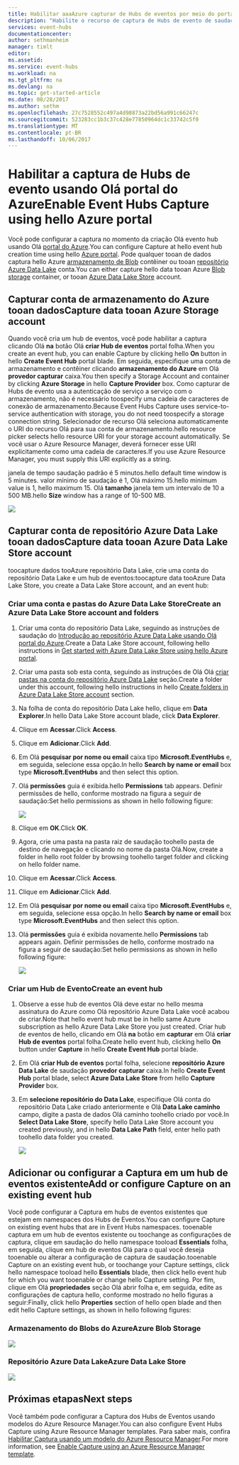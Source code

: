 ```yaml
---
title: Habilitar aaaAzure capturar de Hubs de eventos por meio do portal | Microsoft Docs
description: "Habilite o recurso de captura de Hubs de evento de saudação usando Olá portal do Azure."
services: event-hubs
documentationcenter: 
author: sethmanheim
manager: timlt
editor: 
ms.assetid: 
ms.service: event-hubs
ms.workload: na
ms.tgt_pltfrm: na
ms.devlang: na
ms.topic: get-started-article
ms.date: 08/28/2017
ms.author: sethm
ms.openlocfilehash: 27c7528552c497a4d98873a22bd56a991c66247c
ms.sourcegitcommit: 523283cc1b3c37c428e77850964dc1c33742c5f0
ms.translationtype: MT
ms.contentlocale: pt-BR
ms.lasthandoff: 10/06/2017
---
```

# <a name="enable-event-hubs-capture-using-hello-azure-portal"></a><span data-ttu-id="e8421-103">Habilitar a captura de Hubs de evento usando Olá portal do Azure</span><span class="sxs-lookup"><span data-stu-id="e8421-103">Enable Event Hubs Capture using hello Azure portal</span></span>

<span data-ttu-id="e8421-104">Você pode configurar a captura no momento da criação Olá evento hub usando Olá [portal do Azure](https://portal.azure.com).</span><span class="sxs-lookup"><span data-stu-id="e8421-104">You can configure Capture at hello event hub creation time using hello [Azure portal](https://portal.azure.com).</span></span> <span data-ttu-id="e8421-105">Pode qualquer tooan de dados captura hello Azure [armazenamento de Blob](https://azure.microsoft.com/services/storage/blobs/) contêiner ou tooan [repositório Azure Data Lake](https://azure.microsoft.com/services/data-lake-store/) conta.</span><span class="sxs-lookup"><span data-stu-id="e8421-105">You can either capture hello data tooan Azure [Blob storage](https://azure.microsoft.com/services/storage/blobs/) container, or tooan [Azure Data Lake Store](https://azure.microsoft.com/services/data-lake-store/) account.</span></span>

## <a name="capture-data-tooan-azure-storage-account"></a><span data-ttu-id="e8421-106">Capturar conta de armazenamento do Azure tooan dados</span><span class="sxs-lookup"><span data-stu-id="e8421-106">Capture data tooan Azure Storage account</span></span>  

<span data-ttu-id="e8421-107">Quando você cria um hub de eventos, você pode habilitar a captura clicando Olá **na** botão Olá **criar Hub de eventos** portal folha.</span><span class="sxs-lookup"><span data-stu-id="e8421-107">When you create an event hub, you can enable Capture by clicking hello **On** button in hello **Create Event Hub** portal blade.</span></span> <span data-ttu-id="e8421-108">Em seguida, especifique uma conta de armazenamento e contêiner clicando **armazenamento do Azure** em Olá **provedor capturar** caixa.</span><span class="sxs-lookup"><span data-stu-id="e8421-108">You then specify a Storage Account and container by clicking **Azure Storage** in hello **Capture Provider** box.</span></span> <span data-ttu-id="e8421-109">Como capturar de Hubs de evento usa a autenticação de serviço a serviço com o armazenamento, não é necessário toospecify uma cadeia de caracteres de conexão de armazenamento.</span><span class="sxs-lookup"><span data-stu-id="e8421-109">Because Event Hubs Capture uses service-to-service authentication with storage, you do not need toospecify a storage connection string.</span></span> <span data-ttu-id="e8421-110">Selecionador de recurso Olá seleciona automaticamente o URI do recurso Olá para sua conta de armazenamento.</span><span class="sxs-lookup"><span data-stu-id="e8421-110">hello resource picker selects hello resource URI for your storage account automatically.</span></span> <span data-ttu-id="e8421-111">Se você usar o Azure Resource Manager, deverá fornecer esse URI explicitamente como uma cadeia de caracteres.</span><span class="sxs-lookup"><span data-stu-id="e8421-111">If you use Azure Resource Manager, you must supply this URI explicitly as a string.</span></span>

<span data-ttu-id="e8421-112">janela de tempo saudação padrão é 5 minutos.</span><span class="sxs-lookup"><span data-stu-id="e8421-112">hello default time window is 5 minutes.</span></span> <span data-ttu-id="e8421-113">valor mínimo de saudação é 1, Olá máximo 15.</span><span class="sxs-lookup"><span data-stu-id="e8421-113">hello minimum value is 1, hello maximum 15.</span></span> <span data-ttu-id="e8421-114">Olá **tamanho** janela tem um intervalo de 10 a 500 MB.</span><span class="sxs-lookup"><span data-stu-id="e8421-114">hello **Size** window has a range of 10-500 MB.</span></span>

![][1]

## <a name="capture-data-tooan-azure-data-lake-store-account"></a><span data-ttu-id="e8421-115">Capturar conta de repositório Azure Data Lake tooan dados</span><span class="sxs-lookup"><span data-stu-id="e8421-115">Capture data tooan Azure Data Lake Store account</span></span>

<span data-ttu-id="e8421-116">toocapture dados tooAzure repositório Data Lake, crie uma conta do repositório Data Lake e um hub de eventos:</span><span class="sxs-lookup"><span data-stu-id="e8421-116">toocapture data tooAzure Data Lake Store, you create a Data Lake Store account, and an event hub:</span></span>

### <a name="create-an-azure-data-lake-store-account-and-folders"></a><span data-ttu-id="e8421-117">Criar uma conta e pastas do Azure Data Lake Store</span><span class="sxs-lookup"><span data-stu-id="e8421-117">Create an Azure Data Lake Store account and folders</span></span>

1. <span data-ttu-id="e8421-118">Criar uma conta do repositório Data Lake, seguindo as instruções de saudação do [Introdução ao repositório Azure Data Lake usando Olá portal do Azure](../data-lake-store/data-lake-store-get-started-portal.md).</span><span class="sxs-lookup"><span data-stu-id="e8421-118">Create a Data Lake Store account, following hello instructions in [Get started with Azure Data Lake Store using hello Azure portal](../data-lake-store/data-lake-store-get-started-portal.md).</span></span> 
2. <span data-ttu-id="e8421-119">Criar uma pasta sob esta conta, seguindo as instruções de Olá Olá [criar pastas na conta do repositório Azure Data Lake](../data-lake-store/data-lake-store-get-started-portal.md#createfolder) seção.</span><span class="sxs-lookup"><span data-stu-id="e8421-119">Create a folder under this account, following hello instructions in hello [Create folders in Azure Data Lake Store account](../data-lake-store/data-lake-store-get-started-portal.md#createfolder) section.</span></span>
3. <span data-ttu-id="e8421-120">Na folha de conta do repositório Data Lake hello, clique em **Data Explorer**.</span><span class="sxs-lookup"><span data-stu-id="e8421-120">In hello Data Lake Store account blade, click **Data Explorer**.</span></span>
4. <span data-ttu-id="e8421-121">Clique em **Acessar**.</span><span class="sxs-lookup"><span data-stu-id="e8421-121">Click **Access**.</span></span>
5. <span data-ttu-id="e8421-122">Clique em **Adicionar**.</span><span class="sxs-lookup"><span data-stu-id="e8421-122">Click **Add**.</span></span>
6. <span data-ttu-id="e8421-123">Em Olá **pesquisar por nome ou email** caixa tipo **Microsoft.EventHubs** e, em seguida, selecione essa opção.</span><span class="sxs-lookup"><span data-stu-id="e8421-123">In hello **Search by name or email** box type **Microsoft.EventHubs** and then select this option.</span></span> 
7. <span data-ttu-id="e8421-124">Olá **permissões** guia é exibida.</span><span class="sxs-lookup"><span data-stu-id="e8421-124">hello **Permissions** tab appears.</span></span> <span data-ttu-id="e8421-125">Definir permissões de hello, conforme mostrado na figura a seguir de saudação:</span><span class="sxs-lookup"><span data-stu-id="e8421-125">Set hello permissions as shown in hello following figure:</span></span>

    ![][6]

8. <span data-ttu-id="e8421-126">Clique em **OK**.</span><span class="sxs-lookup"><span data-stu-id="e8421-126">Click **OK**.</span></span>
9. <span data-ttu-id="e8421-127">Agora, crie uma pasta na pasta raiz de saudação toohello pasta de destino de navegação e clicando no nome da pasta Olá.</span><span class="sxs-lookup"><span data-stu-id="e8421-127">Now, create a folder in hello root folder by browsing toohello target folder and clicking on hello folder name.</span></span>
10. <span data-ttu-id="e8421-128">Clique em **Acessar**.</span><span class="sxs-lookup"><span data-stu-id="e8421-128">Click **Access**.</span></span>
11. <span data-ttu-id="e8421-129">Clique em **Adicionar**.</span><span class="sxs-lookup"><span data-stu-id="e8421-129">Click **Add**.</span></span>
12. <span data-ttu-id="e8421-130">Em Olá **pesquisar por nome ou email** caixa tipo **Microsoft.EventHubs** e, em seguida, selecione essa opção.</span><span class="sxs-lookup"><span data-stu-id="e8421-130">In hello **Search by name or email** box type **Microsoft.EventHubs** and then select this option.</span></span>
13. <span data-ttu-id="e8421-131">Olá **permissões** guia é exibida novamente.</span><span class="sxs-lookup"><span data-stu-id="e8421-131">hello **Permissions** tab appears again.</span></span> <span data-ttu-id="e8421-132">Definir permissões de hello, conforme mostrado na figura a seguir de saudação:</span><span class="sxs-lookup"><span data-stu-id="e8421-132">Set hello permissions as shown in hello following figure:</span></span>

    ![][5]

### <a name="create-an-event-hub"></a><span data-ttu-id="e8421-133">Criar um Hub de Evento</span><span class="sxs-lookup"><span data-stu-id="e8421-133">Create an event hub</span></span>

1. <span data-ttu-id="e8421-134">Observe a esse hub de eventos Olá deve estar no hello mesma assinatura do Azure como Olá repositório Azure Data Lake você acabou de criar.</span><span class="sxs-lookup"><span data-stu-id="e8421-134">Note that hello event hub must be in hello same Azure subscription as hello Azure Data Lake Store you just created.</span></span> <span data-ttu-id="e8421-135">Criar hub de eventos de hello, clicando em Olá **na** botão em **capturar** em Olá **criar Hub de eventos** portal folha.</span><span class="sxs-lookup"><span data-stu-id="e8421-135">Create hello event hub, clicking hello **On** button under **Capture** in hello **Create Event Hub** portal blade.</span></span> 
2. <span data-ttu-id="e8421-136">Em Olá **criar Hub de eventos** portal folha, selecione **repositório Azure Data Lake** de saudação **provedor capturar** caixa.</span><span class="sxs-lookup"><span data-stu-id="e8421-136">In hello **Create Event Hub** portal blade, select **Azure Data Lake Store** from hello **Capture Provider** box.</span></span>
3. <span data-ttu-id="e8421-137">Em **selecione repositório do Data Lake**, especifique Olá conta do repositório Data Lake criado anteriormente e Olá **Data Lake caminho** campo, digite a pasta de dados Olá caminho toohello criado por você.</span><span class="sxs-lookup"><span data-stu-id="e8421-137">In **Select Data Lake Store**, specify hello Data Lake Store account you created previously, and in hello **Data Lake Path** field, enter hello path toohello data folder you created.</span></span>

    ![][3]

## <a name="add-or-configure-capture-on-an-existing-event-hub"></a><span data-ttu-id="e8421-138">Adicionar ou configurar a Captura em um hub de eventos existente</span><span class="sxs-lookup"><span data-stu-id="e8421-138">Add or configure Capture on an existing event hub</span></span>

<span data-ttu-id="e8421-139">Você pode configurar a Captura em hubs de eventos existentes que estejam em namespaces dos Hubs de Eventos.</span><span class="sxs-lookup"><span data-stu-id="e8421-139">You can configure Capture on existing event hubs that are in Event Hubs namespaces.</span></span> <span data-ttu-id="e8421-140">tooenable captura em um hub de eventos existente ou toochange as configurações de captura, clique em saudação do hello namespace tooload **Essentials** folha, em seguida, clique em hub de eventos Olá para o qual você deseja tooenable ou alterar a configuração de captura de saudação.</span><span class="sxs-lookup"><span data-stu-id="e8421-140">tooenable Capture on an existing event hub, or toochange your Capture settings, click hello namespace tooload hello **Essentials** blade, then click hello event hub for which you want tooenable or change hello Capture setting.</span></span> <span data-ttu-id="e8421-141">Por fim, clique em Olá **propriedades** seção Olá abrir folha e, em seguida, edite as configurações de captura hello, conforme mostrado no hello figuras a seguir:</span><span class="sxs-lookup"><span data-stu-id="e8421-141">Finally, click hello **Properties** section of hello open blade and then edit hello Capture settings, as shown in hello following figures:</span></span>

### <a name="azure-blob-storage"></a><span data-ttu-id="e8421-142">Armazenamento do Blobs do Azure</span><span class="sxs-lookup"><span data-stu-id="e8421-142">Azure Blob Storage</span></span>

![][2]

### <a name="azure-data-lake-store"></a><span data-ttu-id="e8421-143">Repositório Azure Data Lake</span><span class="sxs-lookup"><span data-stu-id="e8421-143">Azure Data Lake Store</span></span>

![][4]

[1]: ./media/event-hubs-capture-enable-through-portal/event-hubs-capture1.png
[2]: ./media/event-hubs-capture-enable-through-portal/event-hubs-capture2.png
[3]: ./media/event-hubs-capture-enable-through-portal/event-hubs-capture3.png
[4]: ./media/event-hubs-capture-enable-through-portal/event-hubs-capture4.png
[5]: ./media/event-hubs-capture-enable-through-portal/event-hubs-capture5.png
[6]: ./media/event-hubs-capture-enable-through-portal/event-hubs-capture6.png

## <a name="next-steps"></a><span data-ttu-id="e8421-144">Próximas etapas</span><span class="sxs-lookup"><span data-stu-id="e8421-144">Next steps</span></span>

<span data-ttu-id="e8421-145">Você também pode configurar a Captura dos Hubs de Eventos usando modelos do Azure Resource Manager.</span><span class="sxs-lookup"><span data-stu-id="e8421-145">You can also configure Event Hubs Capture using Azure Resource Manager templates.</span></span> <span data-ttu-id="e8421-146">Para saber mais, confira [Habilitar Captura usando um modelo do Azure Resource Manager](event-hubs-resource-manager-namespace-event-hub-enable-capture.md).</span><span class="sxs-lookup"><span data-stu-id="e8421-146">For more information, see [Enable Capture using an Azure Resource Manager template](event-hubs-resource-manager-namespace-event-hub-enable-capture.md).</span></span>
